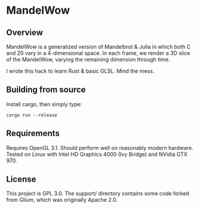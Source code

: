 # MandelWow

## Overview

MandelWow is a generalized version of Mandelbrot & Julia in which both C and Z0 vary in a 4-dimensional space.
In each frame, we render a 3D slice of the MandelWow, varying the remaining dimension through time.

I wrote this hack to learn Rust & basic GLSL. Mind the mess.


## Building from source

Install cargo, then simply type:

```
cargo run --release
```


## Requirements

Requires OpenGL 3.1. Should perform well on reasonably modern hardware.
Tested on Linux with Intel HD Graphics 4000 (Ivy Bridge) and NVidia GTX 970.

## License

This project is GPL 3.0.
The support/ directory contains some code forked from Glium, which was originally Apache 2.0.
